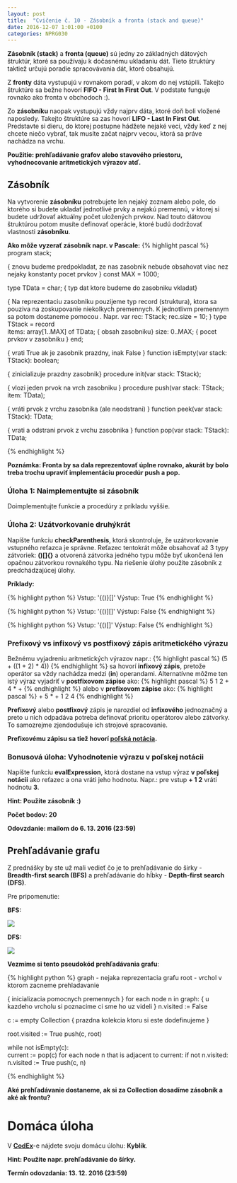 ```yaml
---
layout: post
title:  "Cvičenie č. 10 - Zásobník a fronta (stack and queue)"
date: 2016-12-07 1:01:00 +0100
categories: NPRG030
---
```


**Zásobník (stack)** a **fronta (queue)** sú jedny zo základných dátových štruktúr, ktoré sa používaju k dočasnému ukladaniu dát.
Tieto štruktúry taktiež určujú poradie spracovávania dát, ktoré obsahujú.

Z **fronty** dáta vystupujú v rovnakom poradí, v akom do nej vstúpili. Takejto štruktúre
sa bežne hovorí **FIFO - First In First Out**. V podstate funguje rovnako ako fronta
v obchodoch :).

Zo **zásobníku** naopak vystupujú vždy najprv dáta, ktoré doň boli vložené naposledy.
Takejto štruktúre sa zas hovorí **LIFO - Last In First Out**. Predstavte si dieru, do ktorej
postupne hádžete nejaké veci, vždy keď z nej chcete niečo vybrať, tak musíte začat najprv vecou,
ktorá sa práve nachádza na vrchu.

**Použitie: prehľadávanie grafov alebo stavového priestoru, vyhodnocovanie aritmetických výrazov atď.**

## Zásobník

Na vytvorenie **zásobníku** potrebujete len nejaký zoznam alebo pole, do ktorého si budete ukladať
jednotlivé prvky a nejakú premennú, v ktorej si budete udržovať aktuálny počet uložených prvkov.
Nad touto dátovou štruktúrou potom musíte definovať
operácie, ktoré budú dodržovať vlastnosti **zásobníku**.

**Ako môže vyzerať zásobník napr. v Pascale:**
{% highlight pascal %}
program stack;

{ znovu budeme predpokladat, ze nas zasobnik nebude obsahovat viac
  nez nejaky konstanty pocet prvkov }
const MAX = 1000;

type TData = char; { typ dat ktore budeme do zasobniku vkladat}

{ Na reprezentaciu zasobniku pouzijeme typ record (struktura),
  ktora sa pouziva na zoskupovanie niekolkych premennych.
  K jednotlivm premennym sa potom dostaneme pomocou .
  Napr. var rec: TStack;
        rec.size = 10; }
type TStack = record   
  items: array[1..MAX] of TData; { obsah zasobniku}
  size: 0..MAX;                  { pocet prvkov v zasobniku }
end;

{ vrati True ak je zasobnik prazdny, inak False }
function isEmpty(var stack: TStack): boolean;

{ zinicializuje prazdny zasobnik}
procedure init(var stack: TStack);

{ vlozi jeden prvok na vrch zasobniku }
procedure push(var stack: TStack; item: TData);

{ vráti prvok z vrchu zasobnika (ale neodstrani) }
function peek(var stack: TStack): TData;

{ vrati a odstrani prvok z vrchu zasobnika }
function pop(var stack: TStack): TData;

{% endhighlight %}

**Poznámka: Fronta by sa dala reprezentovať úplne rovnako, akurát by bolo treba
trochu upraviť implementáciu procedúr push a pop.**

### Úloha 1: Naimplementujte si zásobník

Doimplementujte funkcie a procedúry z príkladu vyššie.

### Úloha 2: Uzátvorkovanie druhýkrát

Napíšte funkciu **checkParenthesis**, ktorá skontroluje, že uzátvorkovanie vstupného reťazca
je správne. Reťazec tentokrát môže obsahovať až 3 typy zátvoriek: **()[]{}** a
otvorená zátvorka jedného typu môže byť ukončená len opačnou zátvorkou rovnakého
typu. Na riešenie úlohy použite zásobník z predchádzajúcej úlohy.

**Príklady:**

{% highlight python %}
Vstup: '{()}[]'
Výstup: True
{% endhighlight %}

{% highlight python %}
Vstup: '{()][]'
Výstup: False
{% endhighlight %}

{% highlight python %}
Vstup: '{()[]'
Výstup: False
{% endhighlight %}

### Prefixový vs infixový vs postfixový zápis aritmetického výrazu

Bežnému vyjadreniu aritmetických výrazov napr.:
{% highlight pascal %} (5 + ((1 + 2) * 4)) {% endhighlight %}
sa hovorí **infixový zápis**, pretože
operátor sa vždy nachádza medzi (**in**) operandami. Alternatívne môžme ten istý výraz vyjadriť
v **postfixovom zápise** ako:
{% highlight pascal %} 5 1 2 + 4 * +  {% endhighlight %}
alebo v **prefixovom zápise** ako:
{% highlight pascal %} + 5 * + 1 2 4 {% endhighlight %}

**Prefixový** alebo **postfixový** zápis je narozdiel od **infixového** jednoznačný a preto u nich odpadáva potreba
definovať prioritu operátorov alebo zátvorky. To samozrejme zjendodušuje ich strojové spracovanie.

**Prefixovému zápisu sa tiež hovorí [poľská notácia](https://en.wikipedia.org/wiki/Polish_notation).**

### Bonusová úloha: Vyhodnotenie výrazu v poľskej notácii

Napíšte funkciu **evalExpression**, ktorá dostane na vstup výraz **v poľskej notácii** ako reťazec a ona vráti jeho hodnotu.
Napr.: pre vstup **+ 1 2** vráti hodnotu **3**.

**Hint: Použite zásobník :)**

**Počet bodov: 20**

**Odovzdanie: mailom do 6. 13. 2016 (23:59)**

## Prehľadávanie grafu

Z prednášky by ste už mali vedieť čo je to prehľadávanie do širky - **Breadth-first search (BFS)** a
prehľadávanie do hĺbky - **Depth-first search (DFS)**.

Pre pripomenutie:

**BFS:**

<img src="http://i60.tinypic.com/2vuye14.gif">

**DFS:**

<img src="http://i60.tinypic.com/73gml4.gif">

**Vezmime si tento pseudokód prehľadávania grafu**:

{% highlight python %}
graph - nejaka reprezentacia grafu
root - vrchol v ktorom zacneme prehladavanie

{ inicializacia pomocnych premennych }
for each node n in graph:
    { u kazdeho vrcholu si poznacime ci sme ho uz videli }
    n.visited := False  

c := empty Collection { prazdna kolekcia ktoru si este dodefinujeme }

root.visited := True
push(c, root)                      

while not isEmpty(c):        
    current := pop(c)
    for each node n that is adjacent to current:
        if not n.visited:
            n.visited := True
            push(c, n)

{% endhighlight %}

**Aké prehľadávanie dostaneme, ak si za Collection dosadíme zásobník a aké ak frontu?**

# Domáca úloha
V **[CodEx](https://codex.ms.mff.cuni.cz/codex-prg/)**-e nájdete svoju domácu úlohu: **Kyblík**.

**Hint: Použite napr. prehľadávanie do šírky.**

**Termín odovzdania: 13. 12. 2016 (23:59)**
